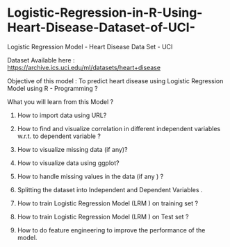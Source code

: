 # Logistic-Regression-in-R-Using-Heart-Disease-Dataset-of-UCI-


Logistic Regression Model - Heart Disease  Data Set - UCI 


Dataset Available here : https://archive.ics.uci.edu/ml/datasets/heart+disease


Objective of this model : To predict heart disease using Logistic Regression Model using R - Programming  ? 

What you will learn from this Model ?

1. How to import data using URL? 

2. How to find and visualize correlation in different independent variables w.r.t. to dependent variable ? 

3. How to visualize missing data (if any)?

4. How to visualize data using ggplot?

5. How to handle missing values in the data (if any )  ?

6. Splitting the dataset into Independent and Dependent Variables .

7. How to train Logistic Regression Model (LRM ) on training set ? 

8. How to train Logistic Regression Model (LRM ) on Test set ? 

9. How to do feature engineering to improve the performance of the model.


